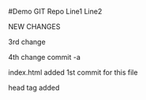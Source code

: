 #Demo GIT Repo
Line1
Line2

NEW CHANGES

3rd change

4th change commit -a

index.html added 1st commit for this file

head tag added